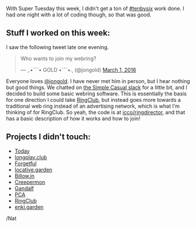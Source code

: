 With Super Tuesday this week, I didn't get a ton of [#tenbysix](/tag/tenbysix) work done. I had one night with a lot of coding though, so that was good.

Stuff I worked on this week:
----------------------------

I saw the following tweet late one evening.

> Who wants to join my webring?
> 
> — ¸.•´¯\`• GOLD •\`¯´•.¸ (@jongold) [March 1, 2016](https://twitter.com/jongold/status/704517861063180288)

Everyone loves [@jongold](https://twitter.com/jongold). I have never met him in person, but I hear nothing but good things. We chatted on [the Simple Casual slack](http://simplecasual.com/) for a little bit, and I decided to build some basic webring software. This is essentially the basis for one direction I could take [RingClub](https://github.com/icco/ringclub), but instead goes more towards a traditional web ring instead of an advertising network, which is what I'm thinking of for RingClub. So yeah, the code is at [icco/ringdirector](https://github.com/icco/ringdirector), and that has a basic description of how it works and how to join!

Projects I didn't touch:
------------------------

*   [Today](https://github.com/icco/today)
*   [longplay.club](https://github.com/icco/longplay.club)
*   [Forgetful](https://github.com/icco/forgetful)
*   [locative.garden](https://github.com/icco/locative.garden)
*   [Billow.in](https://github.com/icco/billowin)
*   [Creepermon](https://github.com/icco/creepermon)
*   [Gandalf](https://github.com/icco/gandalf)
*   [PCA](https://github.com/icco/pca)
*   [RingClub](https://github.com/icco/ringclub)
*   [enki.garden](https://github.com/icco/enki.garden)

/Nat